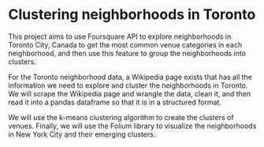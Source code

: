# Clustering neighborhoods in Toronto
This project aims to use Foursquare API to explore neighborhoods in Toronto City, Canada to get the most common venue categories in each neighborhood, and then use this feature to group the neighborhoods into clusters.

For the Toronto neighborhood data, a Wikipedia page exists that has all the information we need to explore and cluster the neighborhoods in Toronto. We will scrape the Wikipedia page and wrangle the data, clean it, and then read it into a pandas dataframe so that it is in a structured format.

We will use the k-means clustering algorithm to create the clusters of venues. Finally, we will use the Folium library to visualize the neighborhoods in New York City and their emerging clusters.


